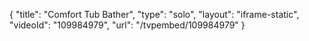 {
    "title": "Comfort Tub Bather",
    "type": "solo",
    "layout": "iframe-static",
    "videoId": "109984979",
    "url": "\/tvpembed\/109984979"
}